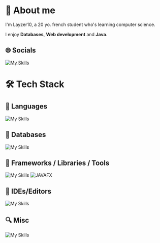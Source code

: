 
# 🔭 About me 
I'm Layzer10, a 20 yo. french student who's learning computer science.

I enjoy **Databases**, **Web development** and **Java**.

## 🌐 Socials

[![My Skills](https://go-skill-icons.vercel.app/api/icons?i=linkedin&perline=5)](https://www.linkedin.com/in/esteban-cazor-71191b251/)
<br>

# 🛠️ Tech Stack

## 👾​ Languages

![My Skills](https://go-skill-icons.vercel.app/api/icons?i=python,java,cpp,js,html,css,plsql,php&perline=7)

## 💾 Databases

![My Skills](https://go-skill-icons.vercel.app/api/icons?i=mysql,postgresql,oracle&perline=7)

## 🚀 Frameworks / Libraries / Tools

![My Skills](https://go-skill-icons.vercel.app/api/icons?i=spring,symfony,git,wordpress&perline=7)
![JAVAFX](https://img.shields.io/badge/JAVAFX-ffffff?style=for-the-badge&color=2b6fb9)


## 🧰 IDEs/Editors

![My Skills](https://go-skill-icons.vercel.app/api/icons?i=vscode&perline=7)

## 🔍 Misc

![My Skills](https://go-skill-icons.vercel.app/api/icons?i=powerpoint,word,onenote,onedrive&perline=7)
